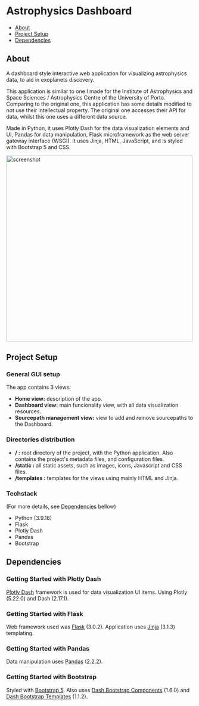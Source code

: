 # Astrophysics Dashboard

- [About](#about)
- [Project Setup](#project-setup)
- [Dependencies](#dependencies)

## About
 A dashboard style interactive web application for visualizing astrophysics data, to aid in exoplanets discovery.
 
 This application is similar to one I made for the Institute of Astrophysics and Space Sciences / Astrophysics Centre of the University of Porto. Comparing to the original one, this application has some details modified to not use their intellectual property. The original one accesses their API for data, whilst this one uses a different data source.
 
 Made in Python, it uses Plotly Dash for the data visualization elements and UI, Pandas for data manipulation, Flask microframework as the web server gateway interface (WSGI). It uses Jinja, HTML, JavaScript, and is styled with Bootstrap 5 and CSS.

 <img width="500" alt="screenshot" src="https://github.com/carlahnr/astrophysics_dashboard/assets/100738389/47cd75de-242d-4be5-a757-371efa21eff8">

## Project Setup

### General GUI setup
 The app contains 3 views:
 - **Home view:** description of the app.
 - **Dashboard view:** main funcionality view, with all data visualization resources.
 - **Sourcepath management view:** view to add and remove sourcepaths to the Dashboard.

### Directories distribution
 - **/ :** root directory of the project, with the Python application. Also contains the project's metadata files, and configuration files.
 - **/static :** all static assets, such as images, icons, Javascript and CSS files.
 - **/templates :** templates for the views using mainly HTML and Jinja.

### Techstack
 (For more details, see [Dependencies](#dependencies) bellow)
 - Python (3.9.18)
 - Flask
 - Plotly Dash
 - Pandas
 - Bootstrap

## Dependencies

### Getting Started with Plotly Dash
[Plotly Dash](https://dash.plotly.com/installation) framework is used for data visualization UI items. Using Plotly (5.22.0) and Dash (2.17.1).

### Getting Started with Flask
Web framework used was [Flask](https://flask.palletsprojects.com/en/3.0.x/installation/#install-flask) (3.0.2). Application uses [Jinja](https://jinja.palletsprojects.com/en/3.1.x/intro/#installation) (3.1.3) templating.

### Getting Started with Pandas
Data manipulation uses [Pandas](https://pandas.pydata.org/getting_started.html)  (2.2.2).

### Getting Started with Bootstrap
Styled with [Bootstrap 5](https://getbootstrap.com/docs/5.2/getting-started/download/). Also uses [Dash Bootstrap Components](https://dash-bootstrap-components.opensource.faculty.ai/docs/) (1.6.0) and [Dash Bootstrap Templates](https://pypi.org/project/dash-bootstrap-templates/) (1.1.2).
